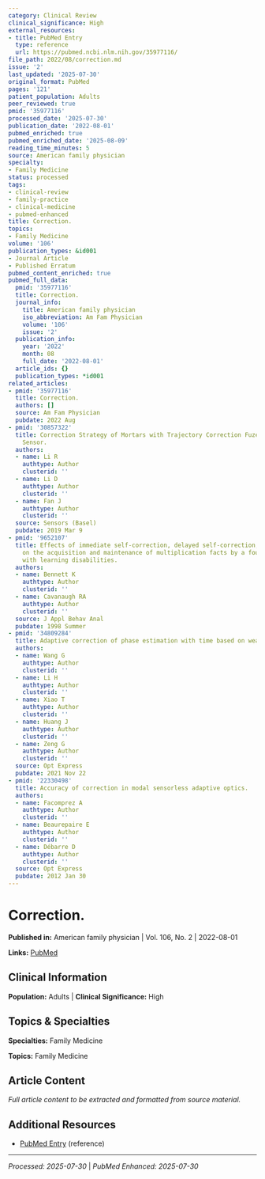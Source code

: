 ```yaml
---
category: Clinical Review
clinical_significance: High
external_resources:
- title: PubMed Entry
  type: reference
  url: https://pubmed.ncbi.nlm.nih.gov/35977116/
file_path: 2022/08/correction.md
issue: '2'
last_updated: '2025-07-30'
original_format: PubMed
pages: '121'
patient_population: Adults
peer_reviewed: true
pmid: '35977116'
processed_date: '2025-07-30'
publication_date: '2022-08-01'
pubmed_enriched: true
pubmed_enriched_date: '2025-08-09'
reading_time_minutes: 5
source: American family physician
specialty:
- Family Medicine
status: processed
tags:
- clinical-review
- family-practice
- clinical-medicine
- pubmed-enhanced
title: Correction.
topics:
- Family Medicine
volume: '106'
publication_types: &id001
- Journal Article
- Published Erratum
pubmed_content_enriched: true
pubmed_full_data:
  pmid: '35977116'
  title: Correction.
  journal_info:
    title: American family physician
    iso_abbreviation: Am Fam Physician
    volume: '106'
    issue: '2'
  publication_info:
    year: '2022'
    month: 08
    full_date: '2022-08-01'
  article_ids: {}
  publication_types: *id001
related_articles:
- pmid: '35977116'
  title: Correction.
  authors: []
  source: Am Fam Physician
  pubdate: 2022 Aug
- pmid: '30857322'
  title: Correction Strategy of Mortars with Trajectory Correction Fuze Based on Image
    Sensor.
  authors:
  - name: Li R
    authtype: Author
    clusterid: ''
  - name: Li D
    authtype: Author
    clusterid: ''
  - name: Fan J
    authtype: Author
    clusterid: ''
  source: Sensors (Basel)
  pubdate: 2019 Mar 9
- pmid: '9652107'
  title: Effects of immediate self-correction, delayed self-correction, and no correction
    on the acquisition and maintenance of multiplication facts by a fourth-grade student
    with learning disabilities.
  authors:
  - name: Bennett K
    authtype: Author
    clusterid: ''
  - name: Cavanaugh RA
    authtype: Author
    clusterid: ''
  source: J Appl Behav Anal
  pubdate: 1998 Summer
- pmid: '34809284'
  title: Adaptive correction of phase estimation with time based on weak measurement.
  authors:
  - name: Wang G
    authtype: Author
    clusterid: ''
  - name: Li H
    authtype: Author
    clusterid: ''
  - name: Xiao T
    authtype: Author
    clusterid: ''
  - name: Huang J
    authtype: Author
    clusterid: ''
  - name: Zeng G
    authtype: Author
    clusterid: ''
  source: Opt Express
  pubdate: 2021 Nov 22
- pmid: '22330498'
  title: Accuracy of correction in modal sensorless adaptive optics.
  authors:
  - name: Facomprez A
    authtype: Author
    clusterid: ''
  - name: Beaurepaire E
    authtype: Author
    clusterid: ''
  - name: Débarre D
    authtype: Author
    clusterid: ''
  source: Opt Express
  pubdate: 2012 Jan 30
---
```


# Correction.

**Published in:** American family physician | Vol. 106, No. 2 | 2022-08-01

**Links:** [PubMed](https://pubmed.ncbi.nlm.nih.gov/35977116/)

## Clinical Information

**Population:** Adults | **Clinical Significance:** High

## Topics & Specialties

**Specialties:** Family Medicine

**Topics:** Family Medicine

## Article Content

*Full article content to be extracted and formatted from source material.*

## Additional Resources

- [PubMed Entry](https://pubmed.ncbi.nlm.nih.gov/35977116/) (reference)

---

*Processed: 2025-07-30* | *PubMed Enhanced: 2025-07-30*
